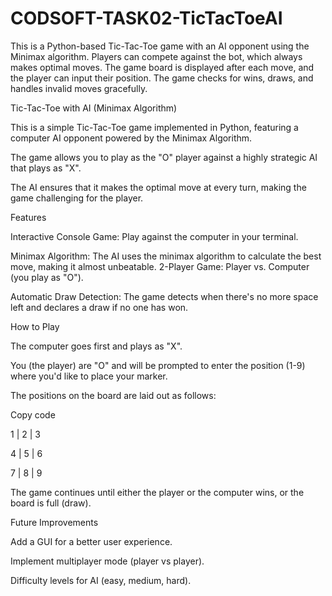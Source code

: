 # CODSOFT-TASK02-TicTacToeAI
 This is a Python-based Tic-Tac-Toe game with an AI opponent using the Minimax algorithm. Players can compete against the bot, which always makes optimal moves. The game board is displayed after each move, and the player can input their position. The game checks for wins, draws, and handles invalid moves gracefully.

 Tic-Tac-Toe with AI (Minimax Algorithm)
 
This is a simple Tic-Tac-Toe game implemented in Python, featuring a computer AI opponent powered by the Minimax Algorithm.

The game allows you to play as the "O" player against a highly strategic AI that plays as "X".

The AI ensures that it makes the optimal move at every turn, making the game challenging for the player.

Features

Interactive Console Game: Play against the computer in your terminal.

Minimax Algorithm:
The AI uses the minimax algorithm to calculate the best move, making it almost unbeatable.
2-Player Game: Player vs. Computer (you play as "O").

Automatic Draw Detection:
The game detects when there's no more space left and declares a draw if no one has won.

How to Play

The computer goes first and plays as "X". 

You (the player) are "O" and will be prompted to enter the position (1-9) where you'd like to place your marker.

The positions on the board are laid out as follows:

Copy code

1 | 2 | 3

4 | 5 | 6

7 | 8 | 9

The game continues until either the player or the computer wins, or the board is full (draw).

Future Improvements

Add a GUI for a better user experience.

Implement multiplayer mode (player vs player).

Difficulty levels for AI (easy, medium, hard).
